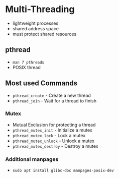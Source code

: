 # Multi-Threading
* lightweight processes
* shared address space
* must protect shared resources

## pthread
* `man 7 pthreads`
* POSIX thread

## Most used Commands
* `pthread_create` - Create a new thread
* `pthread_join` - Wait for a thread to finish

### Mutex
* Mutual Exclusion for protecting a thread
* `pthread_mutex_init` - Initialize a mutex
* `pthread_mutex_lock` - Lock a mutex
* `pthread_mutex_unlock` - Unlock a mutex
* `pthread_mutex_destroy` - Destroy a mutex

### Additional manpages
* `sudo apt install glibc-doc manpages-posix-dev`
